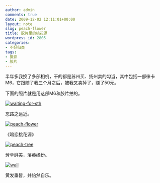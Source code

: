 ```yaml
---
author: admin
comments: true
date: 2009-12-02 12:11:01+00:00
layout: note
slug: peach-flower
title: 胶片里的桃花源
wordpress_id: 2805
categories:
- 不好归类
tags:
- 摄影
- 胶片
---
```


半年多我换了多部相机，干的都是苏州买、扬州卖的勾当，其中包括一部徕卡M6，它跟随了我三个月之后，被我又卖掉了，赚了50元。

下面的照片就是用这部M6和胶片拍的。

[![waiting-for-sth](http://farm3.static.flickr.com/2609/4149145543_e40a36bec4.jpg)](http://www.flickr.com/photos/lookoo/4149145543/)

忘路之远近。

[![peach-flower](http://farm3.static.flickr.com/2565/4149145539_ee94f64448.jpg)](http://www.flickr.com/photos/lookoo/4149145539/)

《暗恋桃花源》

[![peach-tree](http://farm3.static.flickr.com/2517/4149145541_5cb9c097c5.jpg)](http://www.flickr.com/photos/lookoo/4149145541/)

芳草鲜美，落英缤纷。

[![wall](http://farm3.static.flickr.com/2737/4149145549_6e3477bfcb.jpg)](http://www.flickr.com/photos/lookoo/4149145549/)

黄发垂髫，并怡然自乐。

